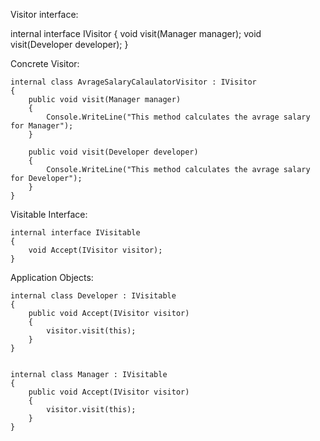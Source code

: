 Visitor interface:

  internal interface IVisitor
  {
      void visit(Manager manager);
      void visit(Developer developer);
  }

Concrete Visitor:
      
    internal class AvrageSalaryCalaulatorVisitor : IVisitor
    {
        public void visit(Manager manager)
        {
            Console.WriteLine("This method calculates the avrage salary for Manager");
        }

        public void visit(Developer developer)
        {
            Console.WriteLine("This method calculates the avrage salary for Developer");
        }
    }

 Visitable Interface:

    
    internal interface IVisitable
    {
        void Accept(IVisitor visitor);
    }

  Application Objects:

        
    internal class Developer : IVisitable
    {
        public void Accept(IVisitor visitor)
        {
            visitor.visit(this);
        }
    }

    
    internal class Manager : IVisitable
    {
        public void Accept(IVisitor visitor)
        {
            visitor.visit(this);
        }
    }
      

    
    



